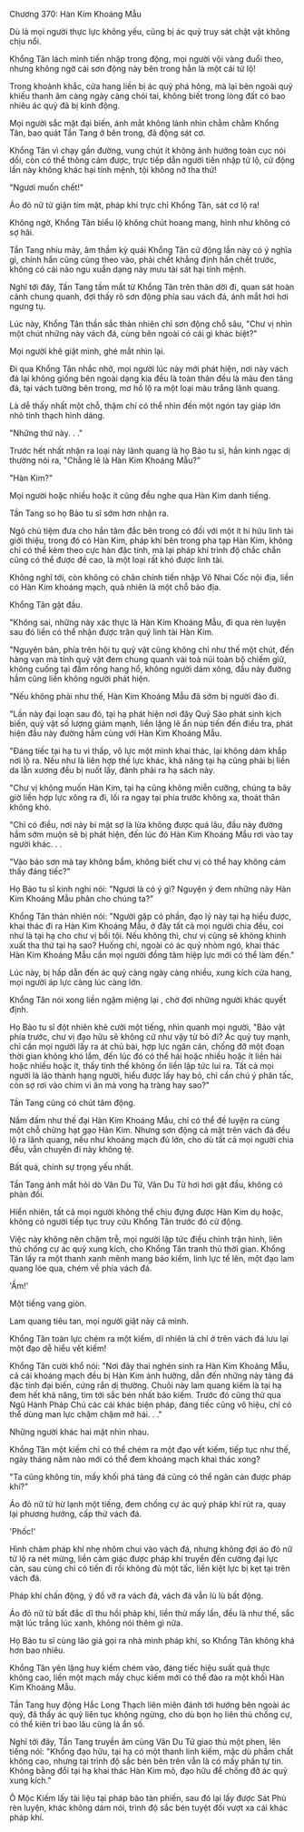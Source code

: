 




Chương 370: Hàn Kim Khoáng Mẫu


Dù là mọi người thực lực không yếu, cũng bị ác quỷ truy sát chật vật không chịu nổi.

Khổng Tân lách mình tiến nhập trong động, mọi người vội vàng đuổi theo, nhưng không ngờ cái sơn động này bên trong hẳn là một cái tử lộ!

Trong khoảnh khắc, cửa hang liền bị ác quỷ phá hỏng, mà lại bên ngoài quỷ khiếu thanh âm càng ngày càng chói tai, không biết trong lòng đất có bao nhiêu ác quỷ đã bị kinh động.

Mọi người sắc mặt đại biến, ánh mắt không lành nhìn chằm chằm Khổng Tân, bao quát Tần Tang ở bên trong, đã động sát cơ.

Khổng Tân vì chạy gần đường, vung chút ít không ảnh hưởng toàn cục nói dối, còn có thể thông cảm được, trực tiếp dẫn người tiến nhập tử lộ, cử động lần này không khác hại tính mệnh, tội không nỡ tha thứ!

"Ngươi muốn chết!"

Áo đỏ nữ tử giận tím mặt, pháp khí trực chỉ Khổng Tân, sát cơ lộ ra!

Không ngờ, Khổng Tân biểu lộ không chút hoang mang, hình như không có sợ hãi.

Tần Tang nhíu mày, âm thầm kỳ quái Khổng Tân cử động lần này có ý nghĩa gì, chính hắn cũng cùng theo vào, phải chết khẳng định hắn chết trước, không có cái nào ngu xuẩn dạng này mưu tài sát hại tính mệnh.

Nghĩ tới đây, Tần Tang tầm mắt từ Khổng Tân trên thân dời đi, quan sát hoàn cảnh chung quanh, đợi thấy rõ sơn động phía sau vách đá, ánh mắt hơi hơi ngưng tụ.

Lúc này, Khổng Tân thần sắc thản nhiên chỉ sơn động chỗ sâu, "Chư vị nhìn một chút những này vách đá, cùng bên ngoài có cái gì khác biệt?"

Mọi người khẽ giật mình, ghé mắt nhìn lại.

Đi qua Khổng Tân nhắc nhở, mọi người lúc này mới phát hiện, nơi này vách đá lại không giống bên ngoài dạng kia đều là toàn thân đều là màu đen tảng đá, tại vách tường bên trong, mơ hồ lộ ra một loại màu trắng lãnh quang.

Là dễ thấy nhất một chỗ, thậm chí có thể nhìn đến một ngón tay giáp lớn nhỏ tinh thạch hình dáng.

"Những thứ này. . ."

Trước hết nhất nhận ra loại này lãnh quang là họ Bảo tu sĩ, hắn kinh ngạc dị thường nói ra, "Chẳng lẽ là Hàn Kim Khoáng Mẫu?"

"Hàn Kim?"

Mọi người hoặc nhiều hoặc ít cũng đều nghe qua Hàn Kim danh tiếng.

Tần Tang so họ Bảo tu sĩ sớm hơn nhận ra.

Ngô chủ tiệm đưa cho hắn tâm đắc bên trong có đối với một ít hi hữu linh tài giới thiệu, trong đó có Hàn Kim, pháp khí bên trong pha tạp Hàn Kim, không chỉ có thể kèm theo cực hàn đặc tính, mà lại pháp khí trình độ chắc chắn cũng có thể được đề cao, là một loại rất khó được linh tài.

Không nghĩ tới, còn không có chân chính tiến nhập Vô Nhai Cốc nội địa, liền có Hàn Kim khoáng mạch, quả nhiên là một chỗ bảo địa.

Khổng Tân gật đầu.

"Không sai, những này xác thực là Hàn Kim Khoáng Mẫu, đi qua rèn luyện sau đó liền có thể nhận được trân quý linh tài Hàn Kim.

"Nguyên bản, phía trên hội tụ quỷ vật cũng không chỉ như thế một chút, đến hàng vạn mà tính quỷ vật đem chung quanh vài toà núi toàn bộ chiếm giữ, không cuống tại đầm rồng hang hổ, không người dám xông, đầu này đường hầm cũng liền không người phát hiện.

"Nếu không phải như thế, Hàn Kim Khoáng Mẫu đã sớm bị người đào đi.

"Lần này đại loạn sau đó, tại hạ phát hiện nơi đây Quỷ Sào phát sinh kịch biến, quỷ vật số lượng giảm mạnh, liền lặng lẽ ẩn núp tiến đến điều tra, phát hiện đầu này đường hầm cùng với Hàn Kim Khoáng Mẫu.

"Đáng tiếc tại hạ tu vi thấp, vô lực một mình khai thác, lại không dám khắp nơi lộ ra. Nếu như là liên hợp thế lực khác, khả năng tại hạ cũng phải bị liền da lẫn xương đều bị nuốt lấy, đành phải ra hạ sách này.

"Chư vị không muốn Hàn Kim, tại hạ cũng không miễn cưỡng, chúng ta bây giờ liền hợp lực xông ra đi, lối ra ngay tại phía trước không xa, thoát thân không khó.

"Chỉ có điều, nơi này bí mật sợ là lừa không được quá lâu, đầu này đường hầm sớm muộn sẽ bị phát hiện, đến lúc đó Hàn Kim Khoáng Mẫu rơi vào tay người khác. . .

"Vào bảo sơn mà tay không bẩm, không biết chư vị có thể hay không cảm thấy đáng tiếc?"

Họ Bảo tu sĩ kinh nghi nói: "Ngươi là có ý gì? Nguyện ý đem những này Hàn Kim Khoáng Mẫu phân cho chúng ta?"

Khổng Tân thản nhiên nói: "Người gặp có phần, đạo lý này tại hạ hiểu được, khai thác đi ra Hàn Kim Khoáng Mẫu, ở đây tất cả mọi người chia đều, coi như là tại hạ cho chư vị bồi tội. Nếu không thì, chư vị cũng sẽ không khinh xuất tha thứ tại hạ sao? Huống chi, ngoài có ác quỷ nhòm ngó, khai thác Hàn Kim Khoáng Mẫu cần mọi người đồng tâm hiệp lực mới có thể làm đến."

Lúc này, bị hấp dẫn đến ác quỷ càng ngày càng nhiều, xung kích cửa hang, mọi người áp lực càng lúc càng lớn.

Khổng Tân nói xong liền ngậm miệng lại , chờ đợi những người khác quyết định.

Họ Bảo tu sĩ đột nhiên khẽ cười một tiếng, nhìn quanh mọi người, "Bảo vật phía trước, chư vị đạo hữu sẽ không cứ như vậy từ bỏ đi? Ác quỷ tuy mạnh, chỉ cần mọi người lấy ra át chủ bài, hợp lực ngăn cản, chống đỡ một đoạn thời gian không khó lắm, đến lúc đó có thể hái hoặc nhiều hoặc ít liền hái hoặc nhiều hoặc ít, thấy tình thế không ổn liền lập tức lui ra. Tất cả mọi người là lão thành hạng người, hiểu được lấy hay bỏ, chỉ cần chú ý phân tấc, còn sợ rơi vào chim vì ăn mà vong hạ tràng hay sao?"

Tần Tang cũng có chút tâm động.

Nắm đấm như thế đại Hàn Kim Khoáng Mẫu, chỉ có thể đề luyện ra cùng một chỗ chừng hạt gạo Hàn Kim. Nhưng sơn động cả mặt trên vách đá đều lộ ra lãnh quang, nếu như khoáng mạch đủ lớn, cho dù tất cả mọi người chia đều, vẫn chuyến đi này không tệ.

Bất quá, chính sự trọng yếu nhất.

Tần Tang ánh mắt hỏi dò Vân Du Tử, Vân Du Tử hơi hơi gật đầu, không có phản đối.

Hiển nhiên, tất cả mọi người không thể chịu đựng được Hàn Kim dụ hoặc, không có người tiếp tục truy cứu Khổng Tân trước đó cử động.

Việc này không nên chậm trễ, mọi người lập tức điều chỉnh trận hình, liên thủ chống cự ác quỷ xung kích, cho Khổng Tân tranh thủ thời gian. Khổng Tân lấy ra một thanh xanh mênh mang bảo kiếm, linh lực tế lên, một đạo lam quang lóe qua, chém về phía vách đá.

'Ầm!'

Một tiếng vang giòn.

Lam quang tiêu tan, mọi người giật nảy cả mình.

Khổng Tân toàn lực chém ra một kiếm, dĩ nhiên là chỉ ở trên vách đá lưu lại một đạo dễ hiểu vết kiếm!

Khổng Tân cười khổ nói: "Nơi đây thai nghén sinh ra Hàn Kim Khoáng Mẫu, cả cái khoáng mạch đều bị Hàn Kim ảnh hưởng, dẫn đến những này tảng đá đặc tính đại biến, cứng rắn dị thường. Chuôi này lam quang kiếm là tại hạ đem hết khả năng, tìm tới sắc bén nhất bảo kiếm. Trước đó cũng thử qua Ngũ Hành Pháp Chú các cái khác biện pháp, đáng tiếc cũng vô hiệu, chỉ có thể dùng man lực chậm chậm mở hái. . ."

Những người khác hai mặt nhìn nhau.

Khổng Tân một kiếm chỉ có thể chém ra một đạo vết kiếm, tiếp tục như thế, ngày tháng năm nào mới có thể đem khoáng mạch khai thác xong?

"Ta cũng không tin, mấy khối phá tảng đá cũng có thể ngăn cản được pháp khí?"

Áo đỏ nữ tử hừ lạnh một tiếng, đem chống cự ác quỷ pháp khí rút ra, quay lại phương hướng, cấp thứ vách đá.

'Phốc!'

Hình châm pháp khí nhẹ nhõm chui vào vách đá, nhưng không đợi áo đỏ nữ tử lộ ra nét mừng, liền cảm giác được pháp khí truyền đến cường đại lực cản, sau cùng chỉ có tiến đi rồi không đủ một tấc, liền kiệt lực bị kẹt tại trên vách đá.

Pháp khí chấn động, ý đồ vỡ ra vách đá, vách đá vẫn lù lù bất động.

Áo đỏ nữ tử bất đắc dĩ thu hồi pháp khí, liền thử mấy lần, đều là như thế, sắc mặt lúc trắng lúc xanh, không nói thêm gì nữa.

Họ Bảo tu sĩ cùng lão giả gọi ra nhà mình pháp khí, so Khổng Tân không khá hơn bao nhiêu.

Khổng Tân yên lặng huy kiếm chém vào, đáng tiếc hiệu suất quả thực không cao, liền một mạch mấy chục kiếm mới có thể đào ra một khối Hàn Kim Khoáng Mẫu.

Tần Tang huy động Hắc Long Thạch liên miên đánh tới hướng bên ngoài ác quỷ, đã thấy ác quỷ liên tục không ngừng, cho dù bọn họ liên thủ chống cự, có thể kiên trì bao lâu cũng là ẩn số.

Nghĩ tới đây, Tần Tang truyền âm cùng Vân Du Tử giao thủ một phen, lên tiếng nói: "Khổng đạo hữu, tại hạ có một thanh linh kiếm, mặc dù phẩm chất không cao, nhưng tại trình độ sắc bén bên trên vẫn là có mấy phần tự tin. Không bằng đổi tại hạ khai thác Hàn Kim mỏ, đạo hữu để chống đỡ ác quỷ xung kích."

Ô Mộc Kiếm lấy tài liệu tại pháp bảo tàn phiến, sau đó lại lấy được Sát Phù rèn luyện, khác không dám nói, trình độ sắc bén tuyệt đối vượt xa cái khác pháp khí.




